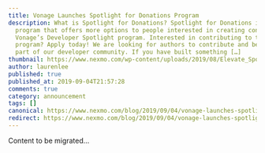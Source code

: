 ```yaml
---
title: Vonage Launches Spotlight for Donations Program
description: What is Spotlight for Donations? Spotlight for Donations is a new
  program that offers more options to people interested in creating content for
  Vonage’s Developer Spotlight program. Interested in contributing to the
  program? Apply today! We are looking for authors to contribute and become a
  part of our developer community. If you have built something […]
thumbnail: https://www.nexmo.com/wp-content/uploads/2019/08/Elevate_Spotlight-for-donations.png
author: laurenlee
published: true
published_at: 2019-09-04T21:57:28
comments: true
category: announcement
tags: []
canonical: https://www.nexmo.com/blog/2019/09/04/vonage-launches-spotlight-for-donations-program-dr
redirect: https://www.nexmo.com/blog/2019/09/04/vonage-launches-spotlight-for-donations-program-dr
---
```

Content to be migrated...
